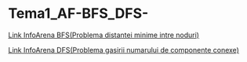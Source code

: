 # Tema1_AF-BFS_DFS-

[Link InfoArena BFS(Problema distantei minime intre noduri)](https://infoarena.ro/job_detail/2797891?action=view-source)


[Link InfoArena DFS(Problema gasirii numarului de componente conexe)](https://infoarena.ro/job_detail/2798034?action=view-source)
